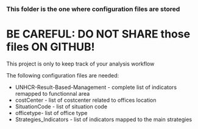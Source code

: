 ### This folder is the one where configuration files are stored

# BE CAREFUL: DO NOT SHARE those files ON GITHUB! 

This project is only to keep track of your analysis workflow 

The following configuration files are needed:

 * UNHCR-Result-Based-Management - complete list of indicators remapped to functionnal area 
 * costCenter - list of costcenter related to offices location
 * SituationCode - list of situation code
 * officetype- list of office type
 * Strategies_Indicators - list of indicators mapped to the main strategies
 